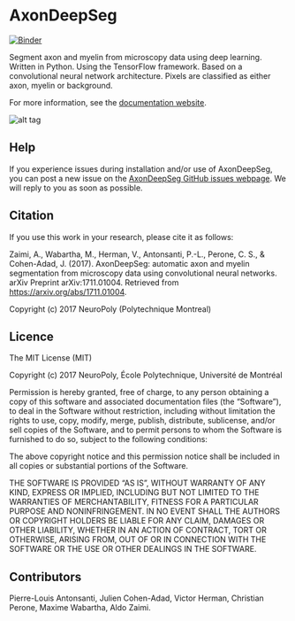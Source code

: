 # AxonDeepSeg

[![Binder](https://mybinder.org/badge.svg)](https://mybinder.org/v2/gh/neuropoly/axondeepseg/master?filepath=notebooks%2Fgetting_started.ipynb)

Segment axon and myelin from microscopy data using deep learning. Written in Python. Using the TensorFlow framework.
Based on a convolutional neural network architecture. Pixels are classified as either axon, myelin or background.

For more information, see the [documentation website](https://neuropoly.github.io/axondeepseg).

![alt tag](https://github.com/neuropoly/axondeepseg/blob/master/docs/_images/fig0.png)

## Help

If you experience issues during installation and/or use of AxonDeepSeg, you can post a new issue on the [AxonDeepSeg GitHub issues webpage](https://github.com/neuropoly/axondeepseg/issues). We will reply to you as soon as possible.



## Citation

If you use this work in your research, please cite it as follows:

Zaimi, A., Wabartha, M., Herman, V., Antonsanti, P.-L., Perone, C. S., & Cohen-Adad, J. (2017). AxonDeepSeg: automatic axon and myelin segmentation from microscopy data using convolutional neural networks. arXiv Preprint arXiv:1711.01004. Retrieved from https://arxiv.org/abs/1711.01004.

Copyright (c) 2017 NeuroPoly (Polytechnique Montreal)

## Licence

The MIT License (MIT)

Copyright (c) 2017 NeuroPoly, École Polytechnique, Université de Montréal

Permission is hereby granted, free of charge, to any person obtaining a copy of this software and associated documentation files (the “Software”), to deal in the Software without restriction, including without limitation the rights to use, copy, modify, merge, publish, distribute, sublicense, and/or sell copies of the Software, and to permit persons to whom the Software is furnished to do so, subject to the following conditions:

The above copyright notice and this permission notice shall be included in all copies or substantial portions of the Software.

THE SOFTWARE IS PROVIDED “AS IS”, WITHOUT WARRANTY OF ANY KIND, EXPRESS OR IMPLIED, INCLUDING BUT NOT LIMITED TO THE WARRANTIES OF MERCHANTABILITY, FITNESS FOR A PARTICULAR PURPOSE AND NONINFRINGEMENT. IN NO EVENT SHALL THE AUTHORS OR COPYRIGHT HOLDERS BE LIABLE FOR ANY CLAIM, DAMAGES OR OTHER LIABILITY, WHETHER IN AN ACTION OF CONTRACT, TORT OR OTHERWISE, ARISING FROM, OUT OF OR IN CONNECTION WITH THE SOFTWARE OR THE USE OR OTHER DEALINGS IN THE SOFTWARE.

## Contributors

Pierre-Louis Antonsanti, Julien Cohen-Adad, Victor Herman, Christian Perone, Maxime Wabartha, Aldo Zaimi.
